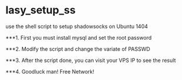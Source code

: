 # lasy_setup_ss
use the shell script to setup shadowsocks on Ubuntu 1404

***1. First you must install mysql and set the root password

***2. Modify the script and change the variate of PASSWD

***3. After the script done, you can visit your VPS IP to see the result

***4. Goodluck man! Free Network!

